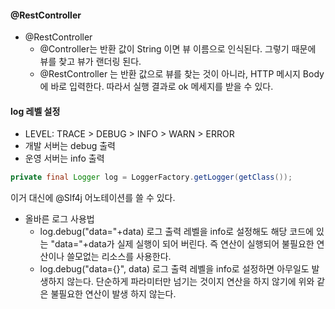 #### @RestController

- @RestController
  - @Controller는 반환 값이 String 이면 뷰 이름으로 인식된다. 그렇기 때문에 뷰를 찾고 뷰가 랜더링 된다. 
  - @RestController 는 반환 값으로 뷰를 찾는 것이 아니라, HTTP 메시지 Body에 바로 입력한다.
    따라서 실행 결과로 ok 메세지를 받을 수 있다. 

#### log 레벨 설정

- LEVEL: TRACE > DEBUG > INFO > WARN > ERROR 
- 개발 서버는 debug 출력
- 운영 서버는 info 출력

```java
private final Logger log = LoggerFactory.getLogger(getClass());
```
이거 대신에 @Slf4j 어노테이션를 쓸 수 있다.


- 올바른 로그 사용법
  - log.debug("data="+data)
  로그 출력 레벨을 info로 설정해도 해당 코드에 있는 "data="+data가 실제 실행이 되어 버린다.
  즉 연산이 실행되어 불필요한 연산이나 쓸모없는 리소스를 사용한다.
  - log.debug("data={}", data)
  로그 출력 레벨을 info로 설정하면 아무일도 발생하지 않는다. 단순하게 파라미터만 넘기는 것이지
  연산을 하지 않기에 위와 같은 불필요한 연산이 발생 하지 않는다.